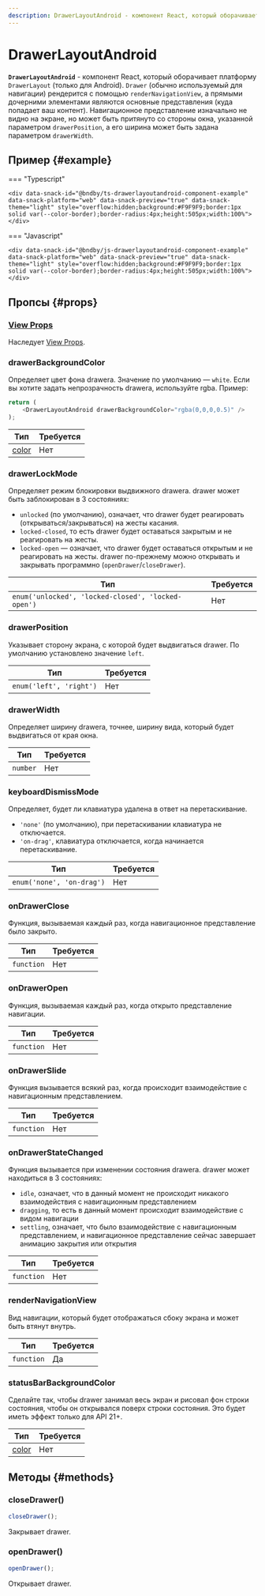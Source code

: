 ```yaml
---
description: DrawerLayoutAndroid - компонент React, который оборачивает платформу DrawerLayout (только для Android)
---
```


# DrawerLayoutAndroid

**`DrawerLayoutAndroid`** - компонент React, который оборачивает платформу `DrawerLayout` (только для Android). `Drawer` (обычно используемый для навигации) рендерится с помощью `renderNavigationView`, а прямыми дочерними элементами являются основные представления (куда попадает ваш контент). Навигационное представление изначально не видно на экране, но может быть притянуто со стороны окна, указанной параметром `drawerPosition`, а его ширина может быть задана параметром `drawerWidth`.

## Пример {#example}

=== "Typescript"

    <div data-snack-id="@bndby/ts-drawerlayoutandroid-component-example" data-snack-platform="web" data-snack-preview="true" data-snack-theme="light" style="overflow:hidden;background:#F9F9F9;border:1px solid var(--color-border);border-radius:4px;height:505px;width:100%"></div>

=== "Javascript"

    <div data-snack-id="@bndby/js-drawerlayoutandroid-component-example" data-snack-platform="web" data-snack-preview="true" data-snack-theme="light" style="overflow:hidden;background:#F9F9F9;border:1px solid var(--color-border);border-radius:4px;height:505px;width:100%"></div>

## Пропсы {#props}

### [View Props](view.md#props)

Наследует [View Props](view.md#props).

### drawerBackgroundColor

Определяет цвет фона drawerа. Значение по умолчанию — `white`. Если вы хотите задать непрозрачность drawerа, используйте rgba. Пример:

```ts
return (
    <DrawerLayoutAndroid drawerBackgroundColor="rgba(0,0,0,0.5)" />
);
```

| Тип                          | Требуется |
| ---------------------------- | --------- |
| [color](../guides/colors.md) | Нет       |

### drawerLockMode

Определяет режим блокировки выдвижного drawerа. drawer может быть заблокирован в 3 состояниях:

-   `unlocked` (по умолчанию), означает, что drawer будет реагировать (открываться/закрываться) на жесты касания.
-   `locked-closed`, то есть drawer будет оставаться закрытым и не реагировать на жесты.
-   `locked-open` — означает, что drawer будет оставаться открытым и не реагировать на жесты. drawer по-прежнему можно открывать и закрывать программно (`openDrawer`/`closeDrawer`).

| Тип                                                | Требуется |
| -------------------------------------------------- | --------- |
| `enum('unlocked', 'locked-closed', 'locked-open')` | Нет       |

### drawerPosition

Указывает сторону экрана, с которой будет выдвигаться drawer. По умолчанию установлено значение `left`.

| Тип                     | Требуется |
| ----------------------- | --------- |
| `enum('left', 'right')` | Нет       |

### drawerWidth

Определяет ширину drawerа, точнее, ширину вида, который будет выдвигаться от края окна.

| Тип      | Требуется |
| -------- | --------- |
| `number` | Нет       |

### keyboardDismissMode

Определяет, будет ли клавиатура удалена в ответ на перетаскивание.

-   `'none'` (по умолчанию), при перетаскивании клавиатура не отключается.
-   `'on-drag'`, клавиатура отключается, когда начинается перетаскивание.

| Тип                       | Требуется |
| ------------------------- | --------- |
| `enum('none', 'on-drag')` | Нет       |

### onDrawerClose

Функция, вызываемая каждый раз, когда навигационное представление было закрыто.

| Тип        | Требуется |
| ---------- | --------- |
| `function` | Нет       |

### onDrawerOpen

Функция, вызываемая каждый раз, когда открыто представление навигации.

| Тип        | Требуется |
| ---------- | --------- |
| `function` | Нет       |

### onDrawerSlide

Функция вызывается всякий раз, когда происходит взаимодействие с навигационным представлением.

| Тип        | Требуется |
| ---------- | --------- |
| `function` | Нет       |

### onDrawerStateChanged

Функция вызывается при изменении состояния drawerа. drawer может находиться в 3 состояниях:

-   `idle`, означает, что в данный момент не происходит никакого взаимодействия с навигационным представлением
-   `dragging`, то есть в данный момент происходит взаимодействие с видом навигации
-   `settling`, означает, что было взаимодействие с навигационным представлением, и навигационное представление сейчас завершает анимацию закрытия или открытия

| Тип        | Требуется |
| ---------- | --------- |
| `function` | Нет       |

### renderNavigationView

Вид навигации, который будет отображаться сбоку экрана и может быть втянут внутрь.

| Тип        | Требуется |
| ---------- | --------- |
| `function` | Да        |

### statusBarBackgroundColor

Сделайте так, чтобы drawer занимал весь экран и рисовал фон строки состояния, чтобы он открывался поверх строки состояния. Это будет иметь эффект только для API 21+.

| Тип                          | Требуется |
| ---------------------------- | --------- |
| [color](../guides/colors.md) | Нет       |

## Методы {#methods}

### closeDrawer()

```ts
closeDrawer();
```

Закрывает drawer.

### openDrawer()

```ts
openDrawer();
```

Открывает drawer.
